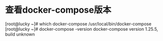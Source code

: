 # 查看docker-compose版本
[root@lucky ~]# which docker-compose
/usr/local/bin/docker-compose
[root@lucky ~]# docker-compose -version
docker-compose version 1.25.5, build unknown
